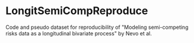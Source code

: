 # LongitSemiCompReproduce
Code and pseudo dataset for reproducibility of "Modeling semi-competing risks data as a longitudinal bivariate process" by Nevo et al.
